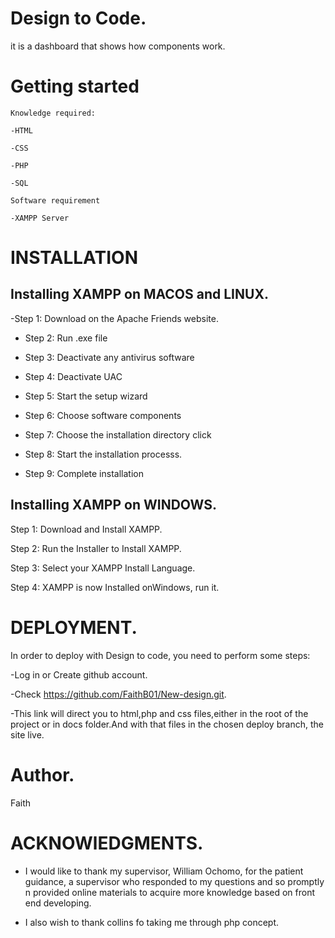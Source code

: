  # Design to Code.

it is a dashboard that shows how components work.

 # Getting started

	Knowledge required:

	-HTML

	-CSS

	-PHP

	-SQL

	Software requirement

	-XAMPP Server

 # INSTALLATION 

 ## Installing XAMPP on MACOS and LINUX.

 -Step 1: Download  on the Apache Friends website.

 - Step 2: Run .exe file

 - Step 3: Deactivate any antivirus software

 - Step 4: Deactivate UAC

 - Step 5: Start the setup wizard

 - Step 6: Choose software components

 - Step 7: Choose the installation directory click 

 - Step 8: Start the installation processs.

 - Step 9: Complete installation  


 ## Installing XAMPP on WINDOWS.

Step 1: Download and Install XAMPP.

Step 2: Run the Installer to Install XAMPP.

Step 3: Select your XAMPP Install Language.

Step 4: XAMPP is now Installed onWindows, run it.

 # DEPLOYMENT.

In order to deploy with Design to code, you need to perform some steps:

 -Log in or Create github account.

 -Check https://github.com/FaithB01/New-design.git.

 -This link will direct you to html,php and css files,either in the root of the project or in docs folder.And with that files in the chosen deploy branch, the site live. 
	
 # Author.

Faith

 # ACKNOWlEDGMENTS.
- I would like to thank my supervisor, William Ochomo, for the patient guidance, a supervisor who responded to my questions and so promptly n provided online materials to acquire more knowledge based on front end developing.

- I also wish to thank collins fo taking me through php concept.